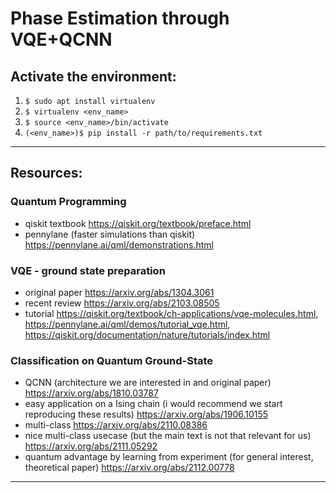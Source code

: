 # Phase Estimation through VQE+QCNN
## Activate the environment:
1. ```$ sudo apt install virtualenv```
2. ```$ virtualenv <env_name>```
3. ```$ source <env_name>/bin/activate```
4. ```(<env_name>)$ pip install -r path/to/requirements.txt```

---
## Resources:
### Quantum Programming
- qiskit textbook https://qiskit.org/textbook/preface.html
- pennylane (faster simulations than qiskit) https://pennylane.ai/qml/demonstrations.html

### VQE - ground state preparation
- original paper https://arxiv.org/abs/1304.3061
- recent review https://arxiv.org/abs/2103.08505
- tutorial https://qiskit.org/textbook/ch-applications/vqe-molecules.html, https://pennylane.ai/qml/demos/tutorial_vqe.html, https://qiskit.org/documentation/nature/tutorials/index.html

### Classification on Quantum Ground-State
- QCNN (architecture we are interested in and original paper) https://arxiv.org/abs/1810.03787
- easy application on a Ising chain (i would recommend we start reproducing these results) https://arxiv.org/abs/1906.10155
- multi-class https://arxiv.org/abs/2110.08386 
- nice multi-class usecase (but the main text is not that relevant for us)  https://arxiv.org/abs/2111.05292
- quantum advantage by learning from experiment (for general interest, theoretical paper) https://arxiv.org/abs/2112.00778 
---
